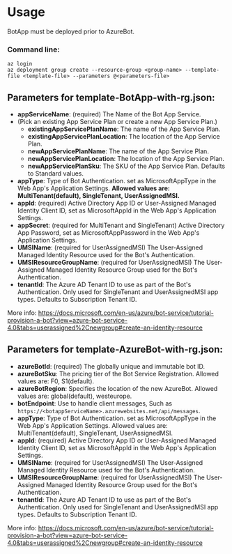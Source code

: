 # Usage

BotApp must be deployed prior to AzureBot.

### Command line:

`az login`<br>
`az deployment group create --resource-group <group-name> --template-file <template-file> --parameters @<parameters-file>`

## Parameters for template-BotApp-with-rg.json:

- **appServiceName**: (required) The Name of the Bot App Service.
- (Pick an existing App Service Plan or create a new App Service Plan.)
  - **existingAppServicePlanName**: The name of the App Service Plan.
  - **existingAppServicePlanLocation**: The location of the App Service Plan.
  - **newAppServicePlanName**: The name of the App Service Plan.
  - **newAppServicePlanLocation**: The location of the App Service Plan.
  - **newAppServicePlanSku**: The SKU of the App Service Plan. Defaults to Standard values.
- **appType**: Type of Bot Authentication. set as MicrosoftAppType in the Web App's Application Settings. **Allowed values are: MultiTenant(default), SingleTenant, UserAssignedMSI.**
- **appId**: (required) Active Directory App ID or User-Assigned Managed Identity Client ID, set as MicrosoftAppId in the Web App's Application Settings.
- **appSecret**: (required for MultiTenant and SingleTenant) Active Directory App Password, set as MicrosoftAppPassword in the Web App's Application Settings.
- **UMSIName**: (required for UserAssignedMSI) The User-Assigned Managed Identity Resource used for the Bot's Authentication.
- **UMSIResourceGroupName**: (required for UserAssignedMSI) The User-Assigned Managed Identity Resource Group used for the Bot's Authentication.
- **tenantId**: The Azure AD Tenant ID to use as part of the Bot's Authentication. Only used for SingleTenant and UserAssignedMSI app types. Defaults to Subscription Tenant ID.

More info: https://docs.microsoft.com/en-us/azure/bot-service/tutorial-provision-a-bot?view=azure-bot-service-4.0&tabs=userassigned%2Cnewgroup#create-an-identity-resource

## Parameters for template-AzureBot-with-rg.json:

- **azureBotId**: (required) The globally unique and immutable bot ID.
- **azureBotSku**: The pricing tier of the Bot Service Registration. Allowed values are: F0, S1(default).
- **azureBotRegion**: Specifies the location of the new AzureBot. Allowed values are: global(default), westeurope.
- **botEndpoint**: Use to handle client messages, Such as `https://<botappServiceName>.azurewebsites.net/api/messages`.
- **appType**: Type of Bot Authentication. set as MicrosoftAppType in the Web App's Application Settings. Allowed values are: MultiTenant(default), SingleTenant, UserAssignedMSI.
- **appId**: (required) Active Directory App ID or User-Assigned Managed Identity Client ID, set as MicrosoftAppId in the Web App's Application Settings.
- **UMSIName**: (required for UserAssignedMSI) The User-Assigned Managed Identity Resource used for the Bot's Authentication.
- **UMSIResourceGroupName**: (required for UserAssignedMSI) The User-Assigned Managed Identity Resource Group used for the Bot's Authentication.
- **tenantId**: The Azure AD Tenant ID to use as part of the Bot's Authentication. Only used for SingleTenant and UserAssignedMSI app types. Defaults to Subscription Tenant ID.

More info: https://docs.microsoft.com/en-us/azure/bot-service/tutorial-provision-a-bot?view=azure-bot-service-4.0&tabs=userassigned%2Cnewgroup#create-an-identity-resource
